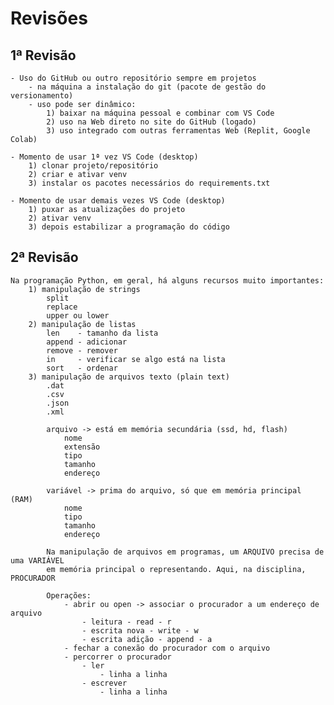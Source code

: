 # Revisões
## 1ª Revisão
    - Uso do GitHub ou outro repositório sempre em projetos
        - na máquina a instalação do git (pacote de gestão do versionamento)
        - uso pode ser dinâmico:
            1) baixar na máquina pessoal e combinar com VS Code
            2) uso na Web direto no site do GitHub (logado)
            3) uso integrado com outras ferramentas Web (Replit, Google Colab)
    
    - Momento de usar 1ª vez VS Code (desktop)
        1) clonar projeto/repositório
        2) criar e ativar venv
        3) instalar os pacotes necessários do requirements.txt
    
    - Momento de usar demais vezes VS Code (desktop)
        1) puxar as atualizações do projeto
        2) ativar venv
        3) depois estabilizar a programação do código
        
## 2ª Revisão
    Na programação Python, em geral, há alguns recursos muito importantes:
        1) manipulação de strings
            split
            replace
            upper ou lower
        2) manipulação de listas
            len    - tamanho da lista
            append - adicionar
            remove - remover
            in     - verificar se algo está na lista
            sort   - ordenar
        3) manipulação de arquivos texto (plain text)
            .dat
            .csv
            .json
            .xml

            arquivo -> está em memória secundária (ssd, hd, flash)
                nome
                extensão
                tipo
                tamanho
                endereço

            variável -> prima do arquivo, só que em memória principal (RAM)
                nome
                tipo
                tamanho
                endereço

            Na manipulação de arquivos em programas, um ARQUIVO precisa de uma VARIÁVEL
            em memória principal o representando. Aqui, na disciplina, PROCURADOR

            Operações:
                - abrir ou open -> associar o procurador a um endereço de arquivo
                    - leitura - read - r
                    - escrita nova - write - w
                    - escrita adição - append - a
                - fechar a conexão do procurador com o arquivo
                - percorrer o procurador
                    - ler
                        - linha a linha
                    - escrever
                        - linha a linha
